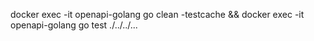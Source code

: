docker exec -it openapi-golang go clean -testcache && docker exec -it openapi-golang go test ./../../...